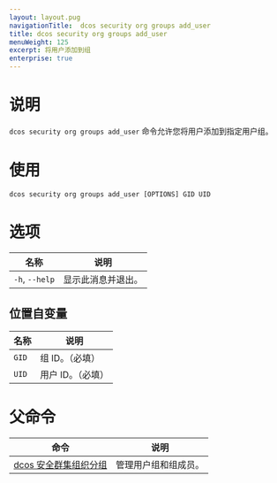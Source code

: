 ```yaml
---
layout: layout.pug
navigationTitle:  dcos security org groups add_user
title: dcos security org groups add_user
menuWeight: 125
excerpt: 将用户添加到组
enterprise: true
---
```

# 说明

`dcos security org groups add_user` 命令允许您将用户添加到指定用户组。

# 使用

```
dcos security org groups add_user [OPTIONS] GID UID
```

# 选项

| 名称 | 说明 |
|---------|-------------|
| `-h`, `--help` | 显示此消息并退出。|


## 位置自变量

| 名称 | 说明 |
|---------|-------------|
| `GID` | 组 ID。（必填）|
| `UID` | 用户 ID。（必填）|

# 父命令

| 命令 | 说明 |
|---------|-------------|
| [dcos 安全群集组织分组](/cn/1.12/cli/command-reference/dcos-security/dcos-security-org/dcos-security-org-groups/) | 管理用户组和组成员。 |
